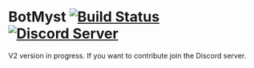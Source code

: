 # BotMyst [![Build Status](https://travis-ci.org/CodeMyst/BotMyst.svg?branch=v2)](https://travis-ci.org/CodeMyst/BotMyst) [![Discord Server](https://discordapp.com/api/guilds/298510542535000065/widget.png)](https://discord.gg/rNQBq9) 

V2 version in progress. If you want to contribute join the Discord server.
